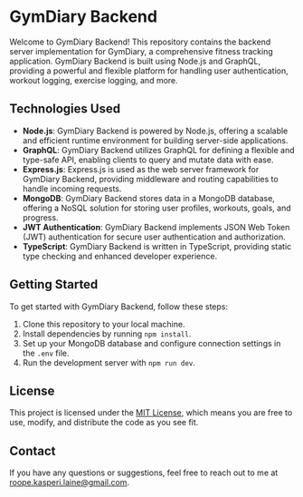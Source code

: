 # GymDiary Backend

Welcome to GymDiary Backend! This repository contains the backend server implementation for GymDiary, a comprehensive fitness tracking application. GymDiary Backend is built using Node.js and GraphQL, providing a powerful and flexible platform for handling user authentication, workout logging, exercise logging, and more.

## Technologies Used

- **Node.js**: GymDiary Backend is powered by Node.js, offering a scalable and efficient runtime environment for building server-side applications.
- **GraphQL**: GymDiary Backend utilizes GraphQL for defining a flexible and type-safe API, enabling clients to query and mutate data with ease.
- **Express.js**: Express.js is used as the web server framework for GymDiary Backend, providing middleware and routing capabilities to handle incoming requests.
- **MongoDB**: GymDiary Backend stores data in a MongoDB database, offering a NoSQL solution for storing user profiles, workouts, goals, and progress.
- **JWT Authentication**: GymDiary Backend implements JSON Web Token (JWT) authentication for secure user authentication and authorization.
- **TypeScript**: GymDiary Backend is written in TypeScript, providing static type checking and enhanced developer experience.

## Getting Started

To get started with GymDiary Backend, follow these steps:

1. Clone this repository to your local machine.
2. Install dependencies by running `npm install`.
3. Set up your MongoDB database and configure connection settings in the `.env` file.
4. Run the development server with `npm run dev`.

## License

This project is licensed under the [MIT License](LICENSE), which means you are free to use, modify, and distribute the code as you see fit.

## Contact

If you have any questions or suggestions, feel free to reach out to me at [roope.kasperi.laine@gmail.com](mailto:roope.kasperi.laine@gmail.com).
